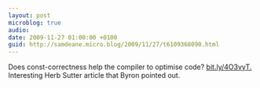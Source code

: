 ```yaml
---
layout: post
microblog: true
audio: 
date: 2009-11-27 01:00:00 +0100
guid: http://samdeane.micro.blog/2009/11/27/t6109368090.html
---
```

Does const-correctness help the compiler to optimise code? [bit.ly/4O3vyT.](http://bit.ly/4O3vyT.) Interesting Herb Sutter article that Byron pointed out.
